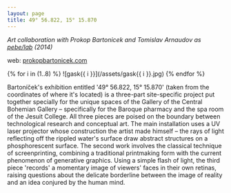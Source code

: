 ```yaml
---
layout: page
title: 49° 56.822, 15° 15.870
---
```


*Art collaboration with Prokop Bartonicek and Tomislav Arnaudov as [pebe/lab](/pebe-lab) (2014)*

web: [prokopbartonicek.com](http://www.prokopbartonicek.com/49-56-822-15-15-870-gask)

{% for i in (1..8) %}
![gask{{ i }}](/assets/gask{{ i }}.jpg)
{% endfor %}

Bartoníček's exhibition entitled '49° 56.822, 15° 15.870' (taken from the coordinates of where it's located) is a three-part site-specific project put together specially for the unique spaces of the Gallery of the Central Bohemian Gallery – specifically for the Baroque pharmacy and the spa room of the Jesuit College. All three pieces are poised on the boundary between technological research and conceptual art. The main installation uses a UV laser projector whose construction the artist made himself – the rays of light reflecting off the rippled water's surface draw abstract structures on a phosphorescent surface. The second work involves the classical technique of screenprinting, combining a traditional printmaking form with the current phenomenon of generative graphics. Using a simple flash of light, the third piece 'records' a momentary image of viewers' faces in their own retinas, raising questions about the delicate borderline between the image of reality and an idea conjured by the human mind.
